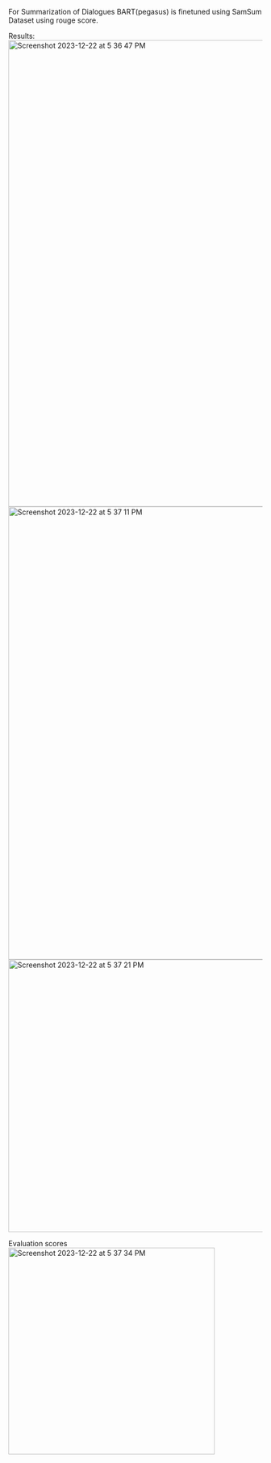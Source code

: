 For Summarization of Dialogues BART(pegasus) is finetuned using SamSum Dataset using rouge score.

Results:
<img width="923" alt="Screenshot 2023-12-22 at 5 36 47 PM" src="https://github.com/ndvHareesh/TextSummarization-on-SamSum-Dataset/assets/89001360/bc582930-645d-4098-9b01-06370cea8232">
<img width="896" alt="Screenshot 2023-12-22 at 5 37 11 PM" src="https://github.com/ndvHareesh/TextSummarization-on-SamSum-Dataset/assets/89001360/04111d64-1cee-4337-b30f-764d309932d3">
<img width="539" alt="Screenshot 2023-12-22 at 5 37 21 PM" src="https://github.com/ndvHareesh/TextSummarization-on-SamSum-Dataset/assets/89001360/ac63b99a-75c1-49b6-bfa7-79e3273f36d9">

Evaluation scores
<img width="409" alt="Screenshot 2023-12-22 at 5 37 34 PM" src="https://github.com/ndvHareesh/TextSummarization-on-SamSum-Dataset/assets/89001360/94e11d03-4482-4344-9030-8d83ececd150">
